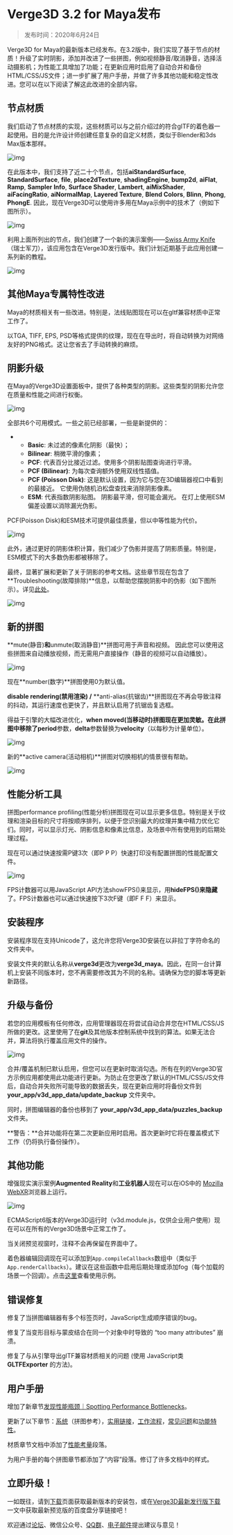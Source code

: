 # Verge3D 3.2 for Maya发布

> 发布时间：2020年6月24日

Verge3D for Maya的最新版本已经发布。在3.2版中，我们实现了基于节点的材质！升级了实时阴影，添加并改进了一些拼图，例如视频静音/取消静音，选择活动摄影机；为性能工具增加了功能；在更新应用时启用了自动合并和备份HTML/CSS/JS文件；进一步扩展了用户手册，并做了许多其他功能和稳定性改进。您可以在以下阅读了解这此改进的全部内容。



## 节点材质

我们启动了节点材质的实现，这些材质可以与之前介绍过的符合glTF的着色器一起使用。目的是允许设计师创建任意复杂的自定义材质，类似于Blender和3ds Max版本那样。

![img](_media/node-material-maya.jpg)



在此版本中，我们支持了近二十个节点，包括**aiStandardSurface**, **StandardSurface**, **file**, **place2dTexture**, **shadingEngine**, **bump2d**, **aiFlat**, **Ramp**, **Sampler Info**, **Surface Shader**, **Lambert**, **aiMixShader**, **aiFacingRatio**, **aiNormalMap**, **Layered Texture**, **Blend Colors**, **Blinn**, **Phong**, **PhongE**. 因此，现在Verge3D可以使用许多用在Maya示例中的技术了（例如下图所示）。

![img](_media/man-maya-example.jpg)



利用上面所列出的节点，我们创建了一个新的演示案例——[Swiss Army Knife](https://cdn.soft8soft.com/demo/applications/swiss_army_knife_maya/index.html)（瑞士军刀），该应用包含在Verge3D发行版中。我们计划近期基于此应用创建一系列新的教程。

![img](_media/swiss-army-knife-maya.jpg)



## 其他Maya专属特性改进

Maya的材质相关有一些改进。特别是，法线贴图现在可以在gltf兼容材质中正常工作了。

以TGA, TIFF, EPS, PSD等格式提供的纹理，现在在导出时，将自动转换为对网络友好的PNG格式。这让您省去了手动转换的麻烦。



## 阴影升级

在Maya的Verge3D设置面板中，提供了各种类型的阴影。这些类型的阴影允许您在质量和性能之间进行权衡。

![img](_media/maya-export-settings-shadows.jpg)



全部共6个可用模式。一些之前已经部署，一些是新提供的：

- - **Basic**: 未过滤的像素化阴影（最快）；
  - **Bilinear**: 稍微平滑的像素；
  - **PCF**: 代表百分比接近过滤。使用多个阴影贴图查询进行平滑。
  - **PCF (Bilinear)**: 为每次查询额外使用双线性插值。
  - **PCF (Poisson Disk)**: 这是默认设置，因为它与您在3D编辑器视口中看到的最接近。 它使用伪随机泊松盘查找来消除阴影像素。
  - **ESM**: 代表指数阴影贴图。 阴影最平滑，但可能会漏光。 在灯上使用ESM偏差设置以消除漏光伪影。

PCF(Poisson Disk)和ESM技术可提供最佳质量，但以中等性能为代价。

![img](_media/shadows-maya.jpg)



此外，通过更好的阴影体积计算，我们减少了伪影并提高了阴影质量。特别是，ESM模式下的大多数伪影都被移除了。

最终，显著扩展和更新了关于阴影的参考文档。这些章节现在包含了**Troubleshooting(故障排除)**信息，以帮助您摆脱阴影中的伪影（如下图所示）。详见[此处](https://www.soft8soft.com/docs/manual/zh/maya/Shadows.html#troubleshooting)。

![img](_media/self-shadow-artefacts.jpg)



## 新的拼图

**mute(静音)**和**unmute(取消静音)**拼图可用于声音和视频。 因此您可以使用这些拼图来自动播放视频，而无需用户直接操作（静音的视频可以自动播放）。

![img](_media/mute-unmute-sound-video-puzzles.jpg)

现在**number(数字)**拼图使用0为默认值。

**disable rendering(禁用渲染) /** **anti-alias(抗锯齿)**拼图现在不再会导致注释的抖动，其运行速度也更快了，并且默认启用了抗锯齿复选框。

得益于引擎的大幅改进优化，**when moved(当移动时)**拼图现在更加灵敏。在此拼图中移除了**period**参数，**delta**参数替换为**velocity**（以每秒为计量单位）。

![img](_media/when-moved-puzzle.jpg)

新的**active camera(活动相机)**拼图对切换相机的情景很有帮助。

![img](_media/active-camera-puzzle.jpg)



## 性能分析工具

拼图performance profiling(性能分析)拼图现在可以显示更多信息。特别是关于纹理和渲染目标的尺寸将按顺序排列，以便于您识别最大的纹理并集中精力优化它们。同时，可以显示灯光、阴影信息和像素比信息，及场景中所有使用到的后期处理过程。

现在可以通过快速按需P键3次（即P P P）快速打印没有配置拼图的性能配置文件。

![img](_media/fps-counter-maya.jpg)

FPS计数器可以用JavaScript API方法showFPS()来显示，用**hideFPS()来隐藏**了。FPS计数器也可以通过快速按下3次F键（即F F F）来显示。



## 安装程序

安装程序现在支持Unicode了，这允许您将Verge3D安装在以非拉丁字符命名的文件夹中。

安装文件夹的默认名称从**verge3d**更改为**verge3d_maya**。因此，在同一台计算机上安装不同版本时，您不再需要修改其为不同的名称。请确保为您的脚本等更新新路径。



## 升级与备份

若您的应用模板有任何修改，应用管理器现在将尝试自动合并您在HTML/CSS/JS所做的更改。这里使用了在**git**及其他版本控制系统中找到的算法。如果无法合并，算法将执行覆盖应用文件的操作。

![img](_media/update-app-maya.jpg)

合并/覆盖机制已默认启用，但您可以在更新时取消勾选。所有在列的Verge3D官方示例应用都使用此功能进行更新。为防止在您更改了默认的HTML/CSS/JS文件后，自动合并失败所可能导致的数据丢失，现在更新应用时将备份文件到 **your_app/v3d_app_data/update_backup** 文件夹中。

同时，拼图编辑器的备份也移到了 **your_app/v3d_app_data/puzzles_backup** 文件夹。

**警告：**合并功能将在第二次更新应用时启用。首次更新时它将在覆盖模式下工作（仍将执行备份操作）。



## 其他功能

增强现实演示案例**Augmented Reality**和**工业机器人**现在可以在iOS中的 [Mozilla WebXR](https://apps.apple.com/us/app/webxr-viewer/id1295998056)浏览器上运行。

![img](_media/augmented-reality-preview.jpg)

ECMAScript6版本的Verge3D运行时（v3d.module.js，仅供企业用户使用）现在可以在所有的Verge3D场景中正常工作了。

当关闭预览视窗时，注释不会再保留在界面中了。

着色器编辑回调现在可以添加到`App.compileCallbacks`数组中（类似于`App.renderCallbacks`）。建议在这些函数中启用后期处理或添加fog（每个加载的场景一个回调）。点击[这里](https://www.soft8soft.com/docs/api/en/extras/App.html#compileCallbacks)查看使用示例。



## 错误修复

修复了当拼图编辑器有多个标签页时，JavaScript生成顺序错误的bug。

修复了当变形目标与蒙皮结合在同一个对象中时导致的 “too many attributes” 崩溃。

修复了与从引擎导出glTF兼容材质相关的问题 (使用 JavaScript类 **GLTFExporter** 的方法)。



## 用户手册

增加了新章节[发现性能瓶颈｜Spotting Performance Bottlenecks](https://www.soft8soft.com/docs/manual/zh/introduction/Performance-Bottlenecks.html)。

更新了以下章节：[系统](https://www.soft8soft.com/docs/manual/zh/puzzles/System.html)（拼图参考），[实用链接](https://www.soft8soft.com/docs/manual/zh/introduction/Useful-links.html)，[工作流程](https://www.soft8soft.com/docs/manual/zh/introduction/Workflow.html)，[常见问题](https://www.soft8soft.com/docs/manual/zh/introduction/FAQ.html)和[功能特性](https://www.soft8soft.com/docs/manual/zh/introduction/Features.html)。

材质章节文档中添加了[性能考量](https://www.soft8soft.com/docs/manual/zh/maya/Materials.html#performance_considerations)段落。

为用户手册的每个拼图章节都添加了“内容”段落。修订了许多文档中的样式。



## 立即升级！

一如既往，请到[下载](https://verge3d.funjoy.tech/get-verge3d)页面获取最新版本的安装包，或在[Verge3D最新发行版下载](https://mp.weixin.qq.com/s/K-AWZ8smyOUt1pm0lgmpzQ)一文中获取最新预览版的百度盘分享链接吧！

欢迎通过[论坛](https://www.soft8soft.com/forums/)、微信公众号、[QQ群](https://shang.qq.com/wpa/qunwpa?idkey=c31cf6597f3ed7ce68bd47aba6bba23049bf973ac6acc59b0a5a7d1bd933b3ea)、[电子邮件](mailto:verge3d@funjoy.tech)提出建议与意见！


